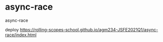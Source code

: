 # async-race
async-race

deploy https://rolling-scopes-school.github.io/agm234-JSFE2021Q1/async-race/index.html
